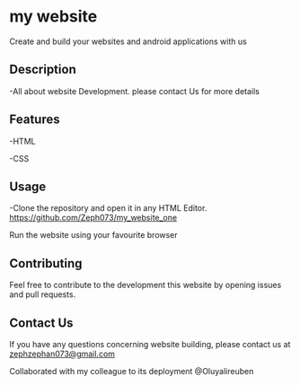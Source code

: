 # my website
 Create and build your websites and android applications with us
 
## Description
-All about website Development. please contact Us for more details

## Features
-HTML

-CSS

## Usage

-Clone the repository and open it in any HTML Editor.
https://github.com/Zeph073/my_website_one

Run the website using your favourite browser


## Contributing

Feel free to contribute to the development this website by opening issues and pull requests.

## Contact Us
If you have any questions concerning website building, please contact us at zephzephan073@gmail.com

Collaborated with my colleague to its deployment @Oluyalireuben

